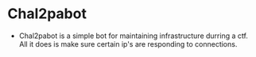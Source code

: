 # Chal2pabot
- Chal2pabot is a simple bot for maintaining infrastructure durring a ctf. All it does is make sure certain ip's are responding to connections. 
